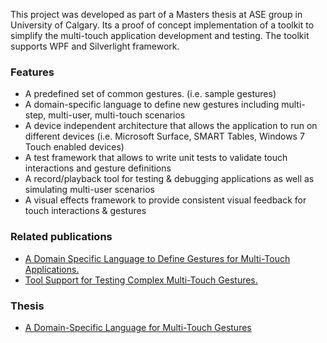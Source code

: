 This project was developed as part of a Masters thesis at ASE group in University of Calgary. Its a proof of concept implementation of a toolkit to simplify the multi-touch application development and testing. The toolkit supports WPF and Silverlight framework.

### Features

* A predefined set of common gestures. (i.e. sample gestures)
* A domain-specific language to define new gestures including multi-step, multi-user, multi-touch scenarios
* A device independent architecture that allows the application to run on different devices (i.e. Microsoft Surface, SMART Tables, Windows 7 Touch enabled devices)
* A test framework that allows to write unit tests to validate touch interactions and gesture definitions
* A record/playback tool for testing & debugging applications as well as simulating multi-user scenarios
* A visual effects framework to provide consistent visual feedback for touch interactions & gestures


### Related publications
* [A Domain Specific Language to Define Gestures for Multi-Touch Applications.](http://cdn.shahed.ca/KhandkarDSM2010_v2.pdf)
* [Tool Support for Testing Complex Multi-Touch Gestures. ](http://cdn.shahed.ca/KhandkarITS2010.pdf)

### Thesis
* [A Domain-Specific Language for Multi-Touch Gestures](http://cdn.shahed.ca/KhandkarMSc2010.pdf)
